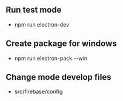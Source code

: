 ## Run test mode

- npm run electron-dev

## Create package for windows

- npm run electron-pack --win

## Change mode develop files

- src/firebase/config
